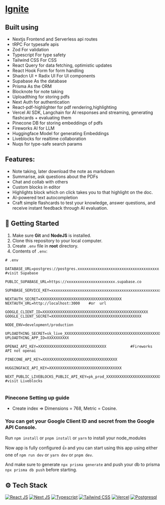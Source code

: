 # [Ignite](https://igniteit.vercel.app)



## Built using

- Nextjs Frontend and Serverless api routes
- tRPC For typesafe apis
- Zod For validation
- Typescript For type safety
- Tailwind CSS For CSS
- React Query for data fetching, optimistic updates
- React Hook Form for form handling
- Shadcn UI + Radix UI For UI components
- Supabase As the database
- Prisma As the ORM
- Blocknote for note taking
- Uploadthing for storing pdfs
- Next Auth for authentication
- React-pdf-highlighter for pdf rendering,highlighting
- Vercel AI SDK, Langchain for AI responses and streaming, generating flashcards + evaluating them
- Pinecone DB for storing embeddings of pdfs
- Fireworks AI for LLM
- Huggingface Model for generating Embeddings
- Liveblocks for realtime collaboration
- Nuqs for type-safe search params





## Features:

- Note taking, later download the note as markdown
- Summarise, ask questions about the PDFs
- Chat and collab with others
- Custom blocks in editor
- Highlights block which on click takes you to that highlight on the doc.
- AI-powered text autocompletion
- Craft simple flashcards to test your knowledge, answer questions, and receive instant feedback through AI evaluation.





## :toolbox: Getting Started

1. Make sure **Git** and **NodeJS** is installed.
2. Clone this repository to your local computer.
3. Create `.env` file in **root** directory.
4. Contents of `.env`:

```env
# .env

DATABASE_URL=postgres://postgres.xxxxxxxxxxxxxxxxxxxxxxxxxxxxxxxxxxxxx.supabase.com:5432/postgres     #visit Supabase

PUBLIC_SUPABASE_URL=https://xxxxxxxxxxxxxxxxxxxxxx.supabase.co

SUPABASE_SERVICE_KEY=xxxxxxxxxxxxxxxxxxxxxxxxxxxxxxxxxxxxxxxxxxxxxxxxxxxxxxxxxxxxxx

NEXTAUTH_SECRET=XXXXXXXXXXXXXXXXXXXXXXXXXXXXXXXXXXXXX
NEXTAUTH_URL=http://localhost:3000    #or  url

GOOGLE_CLIENT_ID=XXXXXXXXXXXXXXXXXXXXXXXXXXXXXXXXXXXXXXXXXXXXXXXX
GOOGLE_CLIENT_SECRET=XXXXXXXXXXXXXXXXXXXXXXXXXXXXXXXXXXXXXXXXX

NODE_ENV=development/production 

UPLOADTHING_SECRET=sk_live_XXXXXXXXXXXXXXXXXXXXXXXXXXXXXXXXXXXXXXXXXXXXXXx
UPLOADTHING_APP_ID=XXXXXXXXXX

OPENAI_API_KEY=XXXXXXXXXXXXXXXXXXXXXXXXXXXXXXX           #Fireworks API not openai

PINECONE_API_KEY=XXXXXXXXXXXXXXXXXXXXXXXXXXXXXXXXXX

HUGGINGFACE_API_KEY=XXXXXXXXXXXXXXXXXXXXXXXXXXXXXXXXX

NEXT_PUBLIC_LIVEBLOCKS_PUBLIC_API_KEY=pk_prod_XXXXXXXXXXXXXXXXXXXXXXXXXXXXXXXXXXXXXXXXXX       #visit Liveblocks


```




### Pinecone Setting up guide

- Create index => Dimensions = 768, Metric = Cosine.





### You can get your Google Client ID and secret from the Google API Console.




Run `npm install` or `pnpm install` or `yarn` to install your node_modules


Now app is fully configured 👍 and you can start using this app using either one of `npm run dev` or `yarn dev` or `pnpm dev`.


And make sure to generate `npx prisma generate` and push your db to prisma `npx prisma db push` before starting.




## :gear: Tech Stack

[![React JS](https://skillicons.dev/icons?i=react "React JS")](https://react.dev/ "React JS") [![Next JS](https://skillicons.dev/icons?i=next "Next JS")](https://nextjs.org/ "Next JS") [![Typescript](https://skillicons.dev/icons?i=ts "Typescript")](https://www.typescriptlang.org/ "Typescript") [![Tailwind CSS](https://skillicons.dev/icons?i=tailwind "Tailwind CSS")](https://tailwindcss.com/ "Tailwind CSS") [![Vercel](https://skillicons.dev/icons?i=vercel "Vercel")](https://vercel.app/ "Vercel") [![Postgresql](https://skillicons.dev/icons?i=postgres "Postgresql")](https://www.postgresql.org/ "Postgresql")


